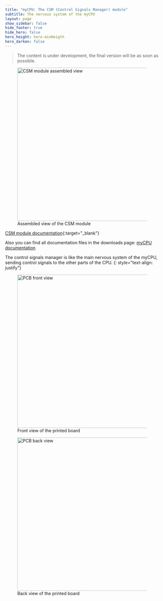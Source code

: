 ```yaml
---
title: "myCPU: The CSM (Control Signals Manager) module"
subtitle: The nervous system of the myCPU
layout: page
show_sidebar: false
hide_footer: true
hide_hero: false
hero_height: hero-minHeigth
hero_darken: false
---
```

> The content is under development, the final version will be as soon as possible.

<figure class="center">
    <img src="{{ site.baseurl }}/img/mycpu/modules/csm/control_signal_assembled.png" alt="CSM module assembled view" title="Assembled view of the CSM module" width="500px">
    <figcaption>Assembled view of the CSM module</figcaption>
</figure>

[CSM module documentation](/downloads/technical/myCPU_ControlSignalsManager_module_full.pdf){:target="_blank"}

Also you can find all documentation files in the downloads page: [myCPU documentation](/pages/en/mycpu/downloads/technical_docs)

The control signals manager is like the main nervous system of the myCPU, sending control signals to the other parts of the CPU.
{: style="text-align: justify"}

<figure class="center">
    <img src="{{ site.baseurl }}/img/mycpu/modules/csm/control_signal_clear_front.png" alt="PCB front view" title="Front view of the printed board" width="500px">
    <figcaption>Front view of the printed board</figcaption>
</figure>
<figure class="center">
    <img src="{{ site.baseurl }}/img/mycpu/modules/csm/control_signal_clear_back.png" alt="PCB back view" title="Back view of the printed board" width="500px">
    <figcaption>Back view of the printed board</figcaption>
</figure>
